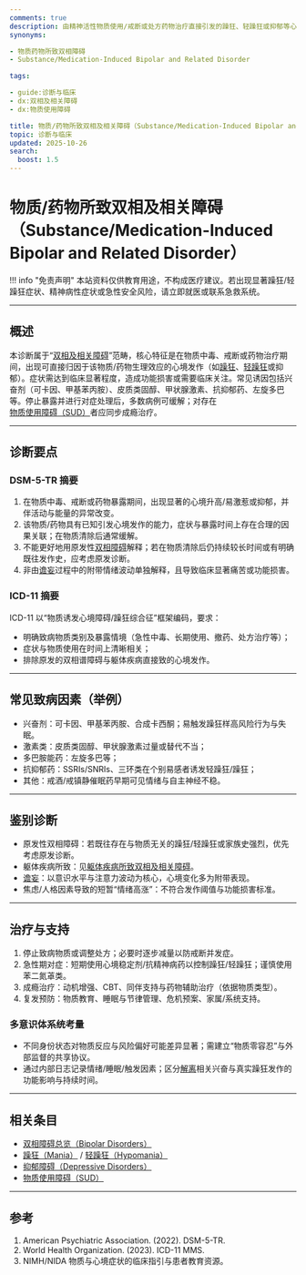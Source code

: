 ```yaml
---
comments: true
description: 由精神活性物质使用/戒断或处方药物治疗直接引发的躁狂、轻躁狂或抑郁等心境发作；需与物质/药物暴露存在明确时间关联，并排除原发性双相障碍与躯体疾病单独作用。
synonyms:

- 物质药物所致双相障碍
- Substance/Medication-Induced Bipolar and Related Disorder

tags:

- guide:诊断与临床
- dx:双相及相关障碍
- dx:物质使用障碍

title: 物质/药物所致双相及相关障碍（Substance/Medication-Induced Bipolar and Related Disorder）
topic: 诊断与临床
updated: 2025-10-26
search:
  boost: 1.5
---
```


# 物质/药物所致双相及相关障碍（Substance/Medication-Induced Bipolar and Related Disorder）

!!! info "免责声明"
    本站资料仅供教育用途，不构成医疗建议。若出现显著躁狂/轻躁狂症状、精神病性症状或急性安全风险，请立即就医或联系急救系统。

---

## 概述

本诊断属于“[双相及相关障碍](Bipolar-Disorders.md)”范畴，核心特征是在物质中毒、戒断或药物治疗期间，出现可直接归因于该物质/药物生理效应的心境发作（如[躁狂](Mania.md)、[轻躁狂](Hypomania.md)或抑郁）。症状需达到临床显著程度，造成功能损害或需要临床关注。常见诱因包括兴奋剂（可卡因、甲基苯丙胺）、皮质类固醇、甲状腺激素、抗抑郁药、左旋多巴等。停止暴露并进行对症处理后，多数病例可缓解；对存在[物质使用障碍（SUD）](Substance-Use-Disorders-SUD.md)者应同步成瘾治疗。

---

## 诊断要点

### DSM-5-TR 摘要

1. 在物质中毒、戒断或药物暴露期间，出现显著的心境升高/易激惹或抑郁，并伴活动与能量的异常改变。
2. 该物质/药物具有已知引发心境发作的能力，症状与暴露时间上存在合理的因果关联；在物质清除后通常缓解。
3. 不能更好地用原发性[双相障碍](Bipolar-Disorders.md)解释；若在物质清除后仍持续较长时间或有明确既往发作史，应考虑原发诊断。
4. 非由[谵妄](Delirium.md)过程中的附带情绪波动单独解释，且导致临床显著痛苦或功能损害。

### ICD-11 摘要

ICD-11 以“物质诱发心境障碍/躁狂综合征”框架编码，要求：

- 明确致病物质类别及暴露情境（急性中毒、长期使用、撤药、处方治疗等）；
- 症状与物质使用在时间上清晰相关；
- 排除原发的双相谱障碍与躯体疾病直接致的心境发作。

---

## 常见致病因素（举例）

- 兴奋剂：可卡因、甲基苯丙胺、合成卡西酮；易触发躁狂样高风险行为与失眠。
- 激素类：皮质类固醇、甲状腺激素过量或替代不当；
- 多巴胺能药：左旋多巴等；
- 抗抑郁药：SSRIs/SNRIs、三环类在个别易感者诱发轻躁狂/躁狂；
- 其他：戒酒/戒镇静催眠药早期可见情绪与自主神经不稳。

---

## 鉴别诊断

- 原发性双相障碍：若既往存在与物质无关的躁狂/轻躁狂或家族史强烈，优先考虑原发诊断。
- 躯体疾病所致：见[躯体疾病所致双相及相关障碍](Bipolar-Related-Disorder-Due-to-Another-Medical-Condition.md)。
- [谵妄](Delirium.md)：以意识水平与注意力波动为核心，心境变化多为附带表现。
- 焦虑/人格因素导致的短暂“情绪高涨”：不符合发作阈值与功能损害标准。

---

## 治疗与支持

1. 停止致病物质或调整处方；必要时逐步减量以防戒断并发症。
2. 急性期对症：短期使用心境稳定剂/抗精神病药以控制躁狂/轻躁狂；谨慎使用苯二氮䓬类。
3. 成瘾治疗：动机增强、CBT、同伴支持与药物辅助治疗（依据物质类型）。
4. 复发预防：物质教育、睡眠与节律管理、危机预案、家属/系统支持。

### 多意识体系统考量

- 不同身份状态对物质反应与风险偏好可能差异显著；需建立“物质零容忍”与外部监督的共享协议。
- 通过内部日志记录情绪/睡眠/触发因素；区分[解离](Dissociation.md)相关兴奋与真实躁狂发作的功能影响与持续时间。

---

## 相关条目

- [双相障碍总览（Bipolar Disorders）](Bipolar-Disorders.md)
- [躁狂（Mania）](Mania.md) / [轻躁狂（Hypomania）](Hypomania.md)
- [抑郁障碍（Depressive Disorders）](Depressive-Disorders.md)
- [物质使用障碍（SUD）](Substance-Use-Disorders-SUD.md)

---

## 参考

1. American Psychiatric Association. (2022). DSM-5-TR.
2. World Health Organization. (2023). ICD-11 MMS.
3. NIMH/NIDA 物质与心境症状的临床指引与患者教育资源。
